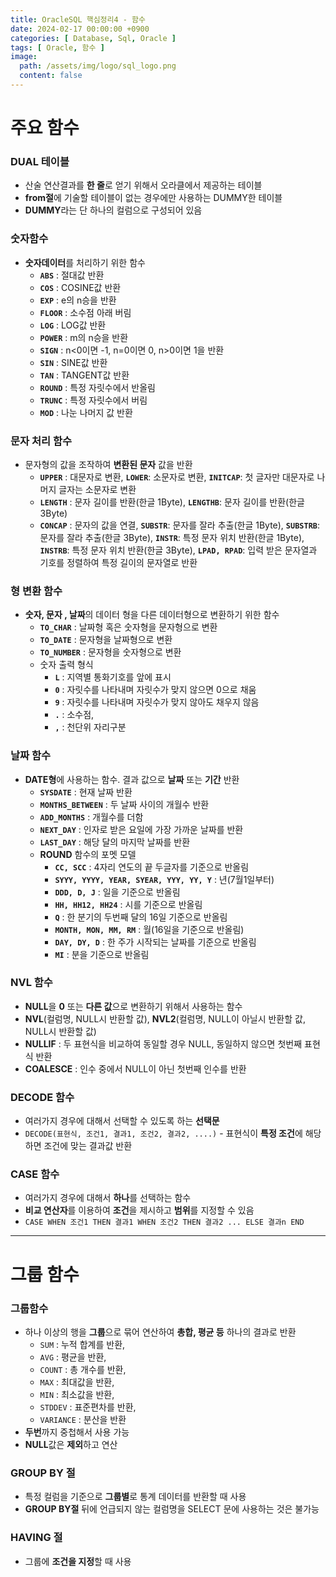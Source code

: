 ```yaml
---
title: OracleSQL 핵심정리4 - 함수
date: 2024-02-17 00:00:00 +0900
categories: [ Database, Sql, Oracle ]
tags: [ Oracle, 함수 ]
image:
  path: /assets/img/logo/sql_logo.png
  content: false
---
```


# **주요 함수**

### **DUAL 테이블**

- 산술 연산결과를 **한 줄**로 얻기 위해서 오라클에서 제공하는 테이블
- **from절**에 기술할 테이블이 없는 경우에만 사용하는 DUMMY한 테이블
- **DUMMY**라는 단 하나의 컬럼으로 구성되어 있음

### **숫자함수**

- **숫자데이터**를 처리하기 위한 함수
  - **`ABS`** : 절대값 반환
  - **`COS`** : COSINE값 반환
  - **`EXP`** : e의 n승을 반환
  - **`FLOOR`** : 소수점 아래 버림
  - **`LOG`** : LOG값 반환
  - **`POWER`** : m의 n승을 반환
  - **`SIGN`** : n<0이면 -1, n=0이면 0, n>0이면 1을 반환
  - **`SIN`** : SINE값 반환
  - **`TAN`** : TANGENT값 반환
  - **`ROUND`** : 특정 자릿수에서 반올림
  - **`TRUNC`** : 특정 자릿수에서 버림
  - **`MOD`** : 나눈 나머지 값 반환

### **문자 처리 함수**

- 문자형의 값을 조작하여 **변환된 문자** 값을 반환
  - **`UPPER`** : 대문자로 변환, **`LOWER`**: 소문자로 변환, **`INITCAP`**: 첫 글자만 대문자로 나머지 글자는 소문자로 변환
  - **`LENGTH`** : 문자 길이를 반환(한글 1Byte), **`LENGTHB`**: 문자 길이를 반환(한글 3Byte)
  - **`CONCAP`** : 문자의 값을 연결, **`SUBSTR`**: 문자를 잘라 추출(한글 1Byte), **`SUBSTRB`**: 문자를 잘라 추출(한글 3Byte), **`INSTR`**: 특정 문자
    위치 반환(한글 1Byte), **`INSTRB`**: 특정 문자 위치 반환(한글 3Byte), **`LPAD, RPAD`**: 입력 받은 문자열과 기호를 정렬하여 특정 길이의 문자열로 반환

### **형 변환 함수**

- **숫자, 문자 , 날짜**의 데이터 형을 다른 데이터형으로 변환하기 위한 함수
  - **`TO_CHAR`** : 날짜형 혹은 숫자형을 문자형으로 변환
  - **`TO_DATE`** : 문자형을 날짜형으로 변환
  - **`TO_NUMBER`** : 문자형을 숫자형으로 변환
  - 숫자 출력 형식
    - **`L`** : 지역별 통화기호를 앞에 표시
    - **`0`** : 자릿수를 나타내며 자릿수가 맞지 않으면 0으로 채움
    - **`9`** : 자릿수를 나타내며 자릿수가 맞지 않아도 채우지 않음
    - **`.`** : 소수점,
    - **`,`** : 천단위 자리구분

### **날짜 함수**

- **DATE형**에 사용하는 함수. 결과 값으로 **날짜** 또는 **기간** 반환
  - **`SYSDATE`** : 현재 날짜 반환
  - **`MONTHS_BETWEEN`** : 두 날짜 사이의 개월수 반환
  - **`ADD_MONTHS`** : 개월수를 더함
  - **`NEXT_DAY`** : 인자로 받은 요일에 가장 가까운 날짜를 반환
  - **`LAST_DAY`** : 해당 달의 마지막 날짜를 반환
  - **ROUND** 함수의 포멧 모델
    - **`CC, SCC`** : 4자리 연도의 끝 두글자를 기준으로 반올림
    - **`SYYY, YYYY, YEAR, SYEAR, YYY, YY, Y`** : 년(7월1일부터)
    - **`DDD, D, J`** : 일을 기준으로 반올림
    - **`HH, HH12, HH24`** : 시를 기준으로 반올림
    - **`Q`** : 한 분기의 두번째 달의 16일 기준으로 반올림
    - **`MONTH, MON, MM, RM`** : 월(16일을 기준으로 반올림)
    - **`DAY, DY, D`** : 한 주가 시작되는 날짜를 기준으로 반올림
    - **`MI`** : 분을 기준으로 반올림

### **NVL 함수**

- **NULL**을 **0** 또는 **다른 값**으로 변환하기 위해서 사용하는 함수
- **NVL**(컬럼명, NULL시 반환할 값), **NVL2**(컬럼명, NULL이 아닐시 반환할 값, NULL시 반환할 값)
- **NULLIF** : 두 표현식을 비교하여 동일할 경우 NULL, 동일하지 않으면 첫번째 표현식 반환
- **COALESCE** : 인수 중에서 NULL이 아닌 첫번째 인수를 반환

### **DECODE 함수**

- 여러가지 경우에 대해서 선택할 수 있도록 하는 **선택문**
- `DECODE(표현식, 조건1, 결과1, 조건2, 결과2, ....)` - 표현식이 **특정 조건**에 해당하면 조건에 맞는 결과값 반환

### **CASE 함수**

- 여러가지 경우에 대해서 **하나**를 선택하는 함수
- **비교 연산자**를 이용하여 **조건**을 제시하고 **범위**를 지정할 수 있음
- `CASE WHEN 조건1 THEN 결과1 WHEN 조건2 THEN 결과2 ... ELSE 결과n END`

---

# **그룹 함수**

### **그룹함수**

- 하나 이상의 행을 **그룹**으로 묶어 연산하여 **총합, 평균 등** 하나의 결과로 반환
  - `SUM` : 누적 합계를 반환,
  - `AVG` : 평균을 반환,
  - `COUNT` : 총 개수를 반환,
  - `MAX` : 최대값을 반환,
  - `MIN` : 최소값을 반환,
  - `STDDEV` : 표준편차를 반환,
  - `VARIANCE` : 분산을 반환
- **두번**까지 중첩해서 사용 가능
- **NULL**값은 **제외**하고 연산

### **GROUP BY 절**

- 특정 컬럼을 기준으로 **그룹별**로 통계 데이터를 반환할 때 사용
- **GROUP BY절** 뒤에 언급되지 않는 컬럼명을 SELECT 문에 사용하는 것은 불가능

### **HAVING 절**

- 그룹에 **조건을 지정**할 때 사용
